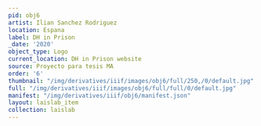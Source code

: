 ```yaml
---
pid: obj6
artist: Ilian Sanchez Rodriguez
location: Espana
label: DH in Prison
_date: '2020'
object_type: Logo
current_location: DH in Prison website
source: Proyecto para tesis MA
order: '6'
thumbnail: "/img/derivatives/iiif/images/obj6/full/250,/0/default.jpg"
full: "/img/derivatives/iiif/images/obj6/full/full/0/default.jpg"
manifest: "/img/derivatives/iiif/obj6/manifest.json"
layout: laislab_item
collection: laislab
---
```


